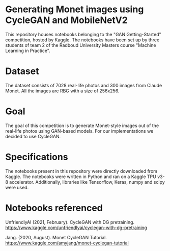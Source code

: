 # Generating Monet images using CycleGAN and MobileNetV2
This repository houses notebooks belonging to the "GAN Getting-Started" competition, hosted by Kaggle. The notebooks have been set up by three students of team 2 of the Radboud University Masters course "Machine Learning in Practice".

# Dataset
The dataset consists of 7028 real-life photos and 300 images from Claude Monet. All the images are RBG with a size of 256x256.

# Goal
The goal of this competition is to generate Monet-style images out of the real-life photos using GAN-based models. For our implementations we decided to use CycleGAN.

# Specifications
The notebooks present in this repository were directly downloaded from Kaggle. The notebooks were written in Python and ran on  a Kaggle TPU v3-8 accelerator. Additionally, libraries like Tensorflow, Keras, numpy and scipy were used.

# Notebooks referenced
UnfriendlyAI (2021, February). CycleGAN with DG pretraining. https://www.kaggle.com/unfriendlyai/cyclegan-with-dg-pretraining

Jang. (2020, August). Monet CycleGAN Tutorial. https://www.kaggle.com/amyjang/monet-cyclegan-tutorial